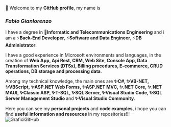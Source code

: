 👋 Welcome to my <b>GitHub profile</b>, my name is <b><i><h3>Fabio Gianlorenzo</h3></i></b>

I have a degree in 📜<b>Informatic and Telecommunications Engineering</b> and i am a ⚡<b>Back-End Developer</b>, ⚡<b>Software and Data Engineer</b>, ⚡<b>DB Administrator</b>. 

I have a good experience in Microsoft environments and languages, in the creation of <b>Web App, Api Rest, CRM, Web Site, Console App, Data Transformation Services (DTSx), Billing procedures, E-commerce, CRUD operations, DB storage and processing data</b>.

Among my technical knowledge, the main ones are <b>✨C#, ✨VB-NET, ✨VBScript, ✨ASP.NET Web Forms, ✨ASP.NET MVC, ✨.NET Core, ✨.NET MAUI, ✨Classic ASP, ✨T-SQL, ✨SQL Server, ✨Visual Studio Code, ✨SQL Server Management Studio </b>and<b> ✨Visual Studio Community</b>.

Here you can see my <b>personal projects</b> and <b>code examples</b>, i hope you can find <b>useful information and resources</b> in my repositories!!! 
&nbsp;&nbsp;&nbsp;&nbsp;&nbsp;&nbsp;&nbsp;&nbsp;&nbsp;&nbsp;&nbsp;&nbsp;&nbsp;&nbsp;&nbsp;&nbsp;&nbsp;&nbsp;&nbsp;&nbsp;&nbsp;&nbsp;&nbsp;&nbsp;&nbsp;&nbsp;&nbsp; ![GraficiGitHub](https://github.com/user-attachments/assets/c8647455-f2b9-4a6f-a505-98e13de87c24)


